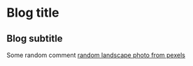 # Blog title
## Blog subtitle
Some random comment
[random landscape photo from pexels](https://images.pexels.com/photos/2325446/pexels-photo-2325446.jpeg?auto=compress&cs=tinysrgb&dpr=2&h=750&w=1260)

